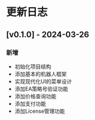 # 更新日志

## [v0.1.0] - 2024-03-26

### 新增
- 初始化项目结构
- 添加基本的机器人框架
- 实现现代化UI的菜单设计
- 添加EA策略号验证功能
- 添加价格查询功能
- 添加支付功能
- 添加License管理功能 